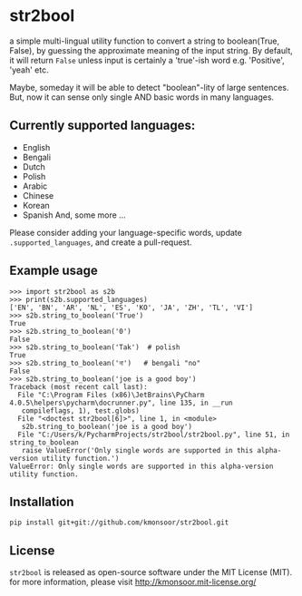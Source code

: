 # str2bool

a simple multi-lingual utility function to convert a string to boolean(True, False),
by guessing the approximate meaning of the input string.
By default, it will return `False` unless input is certainly a 'true'-ish word e.g. 'Positive', 'yeah' etc.

Maybe, someday it will be able to detect "boolean"-lity of large sentences.
But, now it can sense only single AND basic words in many languages.


## Currently supported languages:
 * English
 * Bengali
 * Dutch
 * Polish
 * Arabic
 * Chinese
 * Korean
 * Spanish
   And, some more ...

 Please consider adding your language-specific words, update ``.supported_languages``, and create a pull-request.
 
## Example usage
    >>> import str2bool as s2b
    >>> print(s2b.supported_languages)
    ['EN', 'BN', 'AR', 'NL', 'ES', 'KO', 'JA', 'ZH', 'TL', 'VI']
    >>> s2b.string_to_boolean('True')
    True
    >>> s2b.string_to_boolean('0')
    False
    >>> s2b.string_to_boolean('Tak')  # polish
    True
    >>> s2b.string_to_boolean('না')   # bengali "no"
    False
    >>> s2b.string_to_boolean('joe is a good boy')
    Traceback (most recent call last):
      File "C:\Program Files (x86)\JetBrains\PyCharm 4.0.5\helpers\pycharm\docrunner.py", line 135, in __run
       compileflags, 1), test.globs)
      File "<doctest str2bool[6]>", line 1, in <module>
       s2b.string_to_boolean('joe is a good boy')
      File "C:/Users/k/PycharmProjects/str2bool/str2bool.py", line 51, in string_to_boolean
       raise ValueError('Only single words are supported in this alpha-version utility function.')
    ValueError: Only single words are supported in this alpha-version utility function.

## Installation
    pip install git+git://github.com/kmonsoor/str2bool.git

## License
``str2bool`` is released as open-source software under the MIT License (MIT). for more information, please visit http://kmonsoor.mit-license.org/
